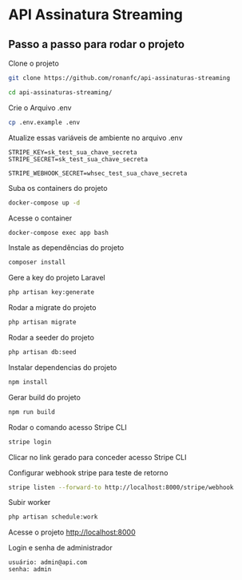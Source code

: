 # API Assinatura Streaming


## Passo a passo para rodar o projeto
Clone o projeto
```sh
git clone https://github.com/ronanfc/api-assinaturas-streaming
```
```sh
cd api-assinaturas-streaming/
```


Crie o Arquivo .env
```sh
cp .env.example .env
```

Atualize essas variáveis de ambiente no arquivo .env
```dosini
STRIPE_KEY=sk_test_sua_chave_secreta
STRIPE_SECRET=sk_test_sua_chave_secreta

STRIPE_WEBHOOK_SECRET=whsec_test_sua_chave_secreta 
```


Suba os containers do projeto
```sh
docker-compose up -d
```

Acesse o container
```sh
docker-compose exec app bash
```

Instale as dependências do projeto
```sh
composer install
```

Gere a key do projeto Laravel
```sh
php artisan key:generate
```

Rodar a migrate do projeto
```sh
php artisan migrate
```

Rodar a seeder do projeto
```sh
php artisan db:seed
```

Instalar dependencias do projeto
```sh
npm install
```

Gerar build do projeto
```sh
npm run build
```

Rodar o comando acesso Stripe CLI  
```sh
stripe login 
```
Clicar no link gerado para conceder acesso Stripe CLI

Configurar webhook stripe para teste de retorno
```sh
stripe listen --forward-to http://localhost:8000/stripe/webhook
```

Subir worker 
```sh
php artisan schedule:work
```

Acesse o projeto
[http://localhost:8000](http://localhost:8000)

Login e senha de administrador
```text
usuário: admin@api.com 
senha: admin
```
